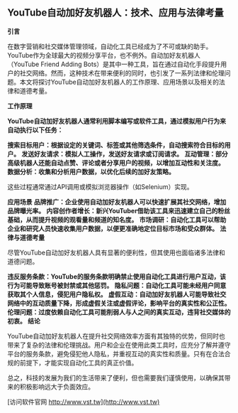 ## **YouTube自动加好友机器人：技术、应用与法律考量**
**引言**

在数字营销和社交媒体管理领域，自动化工具已经成为了不可或缺的助手。YouTube作为全球最大的视频分享平台，也不例外。自动加好友机器人（YouTube Friend Adding Bots）是其中一种工具，旨在通过自动化手段提升用户的社交网络。然而，这种技术在带来便利的同时，也引发了一系列法律和伦理问题。本文将探讨YouTube自动加好友机器人的工作原理、应用场景以及相关的法律和道德考量。

**工作原理**

**YouTube自动加好友机器人通常利用脚本编写或软件工具，通过模拟用户行为来自动执行以下任务：**

**搜索目标用户：根据设定的关键词、标签或其他筛选条件，自动搜索符合目标的用户。**
**发送好友请求：模拟人工操作，发送好友请求或订阅请求。**
**互动管理：部分高级机器人还能自动点赞、评论或者分享用户的视频，以增加互动性和关注度。**
**数据分析：收集和分析用户数据，以优化后续的加好友策略。**

这些过程通常通过API调用或模拟浏览器操作（如Selenium）实现。

**应用场景**
**品牌推广：企业使用自动加好友机器人可以快速扩展其社交网络，增加品牌曝光率。**
**内容创作者增长：新兴YouTuber借助该工具来迅速建立自己的粉丝基础，从而提升视频的观看量和频道的知名度。**
**市场调研：自动化工具可以帮助企业和研究人员快速收集用户数据，以便更准确地定位目标市场和受众群体。**
**法律与道德考量**

尽管YouTube自动加好友机器人具有显著的便利性，但其使用也面临诸多法律和道德问题。

**违反服务条款：YouTube的服务条款明确禁止使用自动化工具进行用户互动，该行为可能导致账号被封禁或其他惩罚。**
**隐私问题：自动化工具可能未经用户同意获取其个人信息，侵犯用户隐私权。**
**虚假互动：自动加好友机器人可能导致社交网络中的互动质量下降，形成虚假关注或虚假评论，影响平台的真实性和公正性。**
**伦理问题：过度依赖自动化工具可能削弱人与人之间的真实互动，违背社交媒体的初衷。**
**结论**

YouTube自动加好友机器人在提升社交网络效率方面有其独特的优势，但同时也带来了复杂的法律和伦理挑战。用户和企业在使用此类工具时，应充分了解并遵守平台的服务条款，避免侵犯他人隐私，并重视互动的真实性和质量。只有在合法合规的前提下，才能实现自动化工具的真正价值。

总之，科技的发展为我们的生活带来了便利，但也需要我们谨慎使用，以确保其带来的积极影响远大于负面效应。


[访问软件官网 http://www.vst.tw](http://www.vst.tw)
